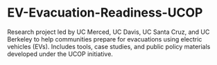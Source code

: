 # EV-Evacuation-Readiness-UCOP
 Research project led by UC Merced, UC Davis, UC Santa Cruz, and UC Berkeley to help communities prepare for evacuations using electric vehicles (EVs). Includes tools, case studies, and public policy materials developed under the UCOP initiative.
